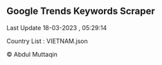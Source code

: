 

## Google Trends Keywords Scraper 
 
Last Update 18-03-2023 , 05:29:14

Country List :
VIETNAM.json



© Abdul Muttaqin 
